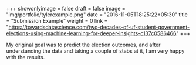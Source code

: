 +++
showonlyimage = false
draft = false
image = "img/portfolio/tylerexample.png"
date = "2016-11-05T18:25:22+05:30"
title = "Submission Example"
weight = 0
link = "https://towardsdatascience.com/two-decades-of-uf-student-government-elections-using-machine-learning-for-deeper-insights-c137c0586466"
+++

My original goal was to predict the election outcomes, and after understanding the data and taking a couple of stabs at it, I am very happy with the results.
